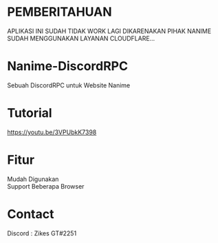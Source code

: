 # PEMBERITAHUAN
 APLIKASI INI SUDAH TIDAK WORK LAGI
 DIKARENAKAN PIHAK NANIME SUDAH MENGGUNAKAN LAYANAN CLOUDFLARE...

# Nanime-DiscordRPC
 Sebuah DiscordRPC untuk Website Nanime

# Tutorial
 https://youtu.be/3VPUbkK7398

# Fitur
 Mudah Digunakan\
 Support Beberapa Browser
 
# Contact
 Discord : Zikes GT#2251
